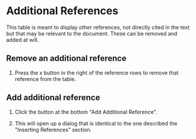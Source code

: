 

# Additional References
This table is meant to display other references, not directly cited in the text but that may be relevant to the document. These can be removed and added at will.

## Remove an additional reference
1. Press the x button in the right of the reference rows to remove that reference from the table. 

## Add additional reference
1. Click the button at the bottom "Add Additional Reference".

2. This will open up a dialog that is identical to the one described the "Inserting References" section.